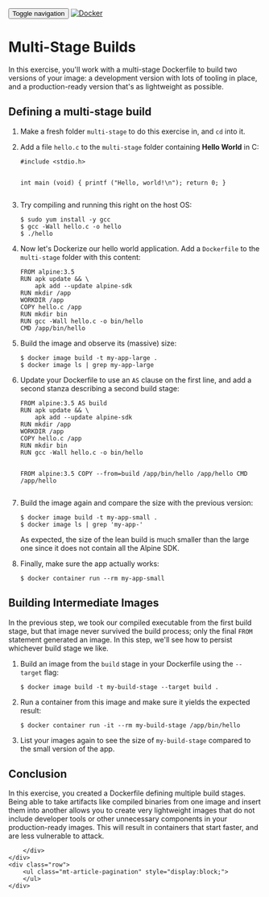 <html>
<head>
    <title></title>
    <link href='https://maxcdn.bootstrapcdn.com/bootstrap/3.3.7/css/bootstrap.min.css' rel='stylesheet' integrity='sha384-BVYiiSIFeK1dGmJRAkycuHAHRg32OmUcww7on3RYdg4Va+PmSTsz/K68vbdEjh4u' crossorigin='anonymous'>
    <link href="../../app.css" rel="stylesheet" >
</head>
<body>
    <nav class="navbar navbar-default">
    <div class="container">
        <!-- Brand and toggle get grouped for better mobile display -->
        <div class="navbar-header">
        <button type="button" class="navbar-toggle collapsed" data-toggle="collapse" data-target="#bs-example-navbar-collapse-1" aria-expanded="false">
            <span class="sr-only">Toggle navigation</span>
            <span class="icon-bar"></span>
            <span class="icon-bar"></span>
            <span class="icon-bar"></span>
        </button>
        <a class="navbar-brand" href="../../index.html"><img class="logo" src="https://www.docker.com/sites/all/themes/docker/assets/images/brand-full.svg" alt="Docker" title="Docker"/></a>
        </div>
    </div><!-- /.container-fluid -->
    </nav>
    <div class="container">
    <div class="row">
        <h1></h1>
        <div class="content">
            <h1 id="multi-stage-builds">Multi-Stage Builds</h1>
<p>In this exercise, you&#39;ll work with a multi-stage Dockerfile to build two versions of your image: a development version with lots of tooling in place, and a production-ready version that&#39;s as lightweight as possible.</p>
<h2 id="defining-a-multi-stage-build">Defining a multi-stage build</h2>
<ol>
<li><p>Make a fresh folder <code>multi-stage</code> to do this exercise in, and <code>cd</code> into it.</p>
</li>
<li><p>Add a file <code>hello.c</code> to the <code>multi-stage</code> folder containing <strong>Hello World</strong> in C:</p>
<pre><code class="lang-c">#include &lt;stdio.h&gt;

int main (void)
{
    printf (&quot;Hello, world!\n&quot;);
    return 0;
}
</code></pre>
</li>
<li><p>Try compiling and running this right on the host OS:</p>
<pre><code class="lang-bash">$ sudo yum install -y gcc
$ gcc -Wall hello.c -o hello
$ ./hello
</code></pre>
</li>
<li><p>Now let&#39;s Dockerize our hello world application. Add a <code>Dockerfile</code> to the <code>multi-stage</code> folder with this content:</p>
<pre><code class="lang-bash">FROM alpine:3.5
RUN apk update &amp;&amp; \
    apk add --update alpine-sdk
RUN mkdir /app
WORKDIR /app
COPY hello.c /app
RUN mkdir bin
RUN gcc -Wall hello.c -o bin/hello
CMD /app/bin/hello
</code></pre>
</li>
<li><p>Build the image and observe its (massive) size:</p>
<pre><code class="lang-bash">$ docker image build -t my-app-large .
$ docker image ls | grep my-app-large
</code></pre>
</li>
<li><p>Update your Dockerfile to use an <code>AS</code> clause on the first line, and add a second stanza describing a second build stage:</p>
<pre><code class="lang-bash">FROM alpine:3.5 AS build
RUN apk update &amp;&amp; \
    apk add --update alpine-sdk
RUN mkdir /app
WORKDIR /app
COPY hello.c /app
RUN mkdir bin
RUN gcc -Wall hello.c -o bin/hello

FROM alpine:3.5
COPY --from=build /app/bin/hello /app/hello
CMD /app/hello
</code></pre>
</li>
<li><p>Build the image again and compare the size with the previous version:</p>
<pre><code class="lang-bash">$ docker image build -t my-app-small .
$ docker image ls | grep &#39;my-app-&#39;
</code></pre>
<p>As expected, the size of the lean build is much smaller than the large one since it does not contain all the Alpine SDK.</p>
</li>
<li><p>Finally, make sure the app actually works:</p>
<pre><code class="lang-bash">$ docker container run --rm my-app-small
</code></pre>
</li>
</ol>
<h2 id="building-intermediate-images">Building Intermediate Images</h2>
<p>In the previous step, we took our compiled executable from the first build stage, but that image never survived the build process; only the final <code>FROM</code> statement generated an image. In this step, we&#39;ll see how to persist whichever build stage we like.</p>
<ol>
<li><p>Build an image from the <code>build</code> stage in your Dockerfile using the <code>--target</code> flag:</p>
<pre><code class="lang-bash">$ docker image build -t my-build-stage --target build .
</code></pre>
</li>
<li><p>Run a container from this image and make sure it yields the expected result:</p>
<pre><code class="lang-bash">$ docker container run -it --rm my-build-stage /app/bin/hello
</code></pre>
</li>
<li><p>List your images again to see the size of <code>my-build-stage</code> compared to the small version of the app.</p>
</li>
</ol>
<h2 id="conclusion">Conclusion</h2>
<p>In this exercise, you created a Dockerfile defining multiple build stages. Being able to take artifacts like compiled binaries from one image and insert them into another allows you to create very lightweight images that do not include developer tools or other unnecessary components in your production-ready images. This will result in containers that start faster, and are less vulnerable to attack.</p>

        </div>        
    </div>
    <div class="row">
        <ul class="mt-article-pagination" style="display:block;">
        </ul>
    </div>
</div>
    <div class="footer"></div>
</body>